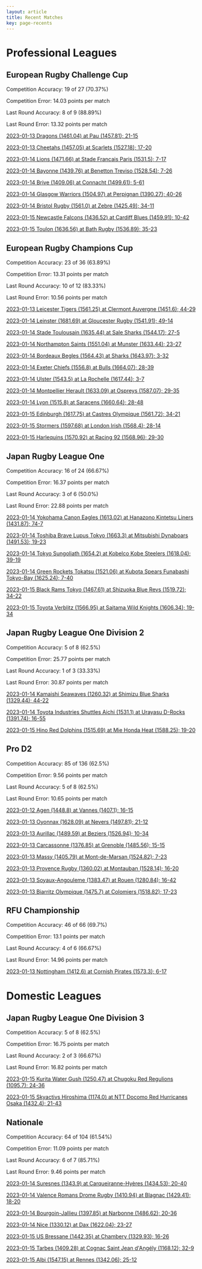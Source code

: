```yaml
---  
layout: article  
title: Recent Matches  
key: page-recents  
---
```

# Professional Leagues

## European Rugby Challenge Cup


Competition Accuracy: 19 of 27 (70.37%)

Competition Error: 14.03 points per match

Last Round Accuracy: 8 of 9 (88.89%)

Last Round Error: 13.32 points per match

[2023-01-13 Dragons (1461.04) at Pau (1457.81); 21-15](reviews//2023-01-13-Pau-Dragons)

[2023-01-13 Cheetahs (1457.05) at Scarlets (1527.18); 17-20](reviews//2023-01-13-Scarlets-Cheetahs)

[2023-01-14 Lions (1471.66) at Stade Francais Paris (1531.5); 7-17](reviews//2023-01-14-StadeFrancaisParis-Lions)

[2023-01-14 Bayonne (1439.76) at Benetton Treviso (1528.54); 7-26](reviews//2023-01-14-BenettonTreviso-Bayonne)

[2023-01-14 Brive (1409.06) at Connacht (1499.61); 5-61](reviews//2023-01-14-Connacht-Brive)

[2023-01-14 Glasgow Warriors (1504.97) at Perpignan (1390.27); 40-26](reviews//2023-01-14-Perpignan-GlasgowWarriors)

[2023-01-14 Bristol Rugby (1561.0) at Zebre (1425.49); 34-11](reviews//2023-01-14-Zebre-BristolRugby)

[2023-01-15 Newcastle Falcons (1436.52) at Cardiff Blues (1459.91); 10-42](reviews//2023-01-15-CardiffBlues-NewcastleFalcons)

[2023-01-15 Toulon (1636.56) at Bath Rugby (1536.89); 35-23](reviews//2023-01-15-BathRugby-Toulon)
## European Rugby Champions Cup


Competition Accuracy: 23 of 36 (63.89%)

Competition Error: 13.31 points per match

Last Round Accuracy: 10 of 12 (83.33%)

Last Round Error: 10.56 points per match

[2023-01-13 Leicester Tigers (1561.25) at Clermont Auvergne (1451.6); 44-29](reviews//2023-01-13-ClermontAuvergne-LeicesterTigers)

[2023-01-14 Leinster (1681.69) at Gloucester Rugby (1541.91); 49-14](reviews//2023-01-14-GloucesterRugby-Leinster)

[2023-01-14 Stade Toulousain (1635.44) at Sale Sharks (1544.17); 27-5](reviews//2023-01-14-SaleSharks-StadeToulousain)

[2023-01-14 Northampton Saints (1551.04) at Munster (1633.44); 23-27](reviews//2023-01-14-Munster-NorthamptonSaints)

[2023-01-14 Bordeaux Begles (1564.43) at Sharks (1643.97); 3-32](reviews//2023-01-14-Sharks-BordeauxBegles)

[2023-01-14 Exeter Chiefs (1556.8) at Bulls (1664.07); 28-39](reviews//2023-01-14-Bulls-ExeterChiefs)

[2023-01-14 Ulster (1543.5) at La Rochelle (1617.44); 3-7](reviews//2023-01-14-LaRochelle-Ulster)

[2023-01-14 Montpellier Herault (1633.09) at Ospreys (1587.07); 29-35](reviews//2023-01-14-Ospreys-MontpellierHerault)

[2023-01-14 Lyon (1515.8) at Saracens (1660.64); 28-48](reviews//2023-01-14-Saracens-Lyon)

[2023-01-15 Edinburgh (1617.75) at Castres Olympique (1561.72); 34-21](reviews//2023-01-15-CastresOlympique-Edinburgh)

[2023-01-15 Stormers (1597.68) at London Irish (1568.4); 28-14](reviews//2023-01-15-LondonIrish-Stormers)

[2023-01-15 Harlequins (1570.92) at Racing 92 (1568.96); 29-30](reviews//2023-01-15-Racing92-Harlequins)
## Japan Rugby League One


Competition Accuracy: 16 of 24 (66.67%)

Competition Error: 16.37 points per match

Last Round Accuracy: 3 of 6 (50.0%)

Last Round Error: 22.88 points per match

[2023-01-14 Yokohama Canon Eagles (1613.02) at Hanazono Kintetsu Liners (1431.87); 74-7](reviews//2023-01-14-HanazonoKintetsuLiners-YokohamaCanonEagles)

[2023-01-14 Toshiba Brave Lupus Tokyo (1663.3) at Mitsubishi Dynaboars (1491.53); 19-23](reviews//2023-01-14-MitsubishiDynaboars-ToshibaBraveLupusTokyo)

[2023-01-14 Tokyo Sungoliath (1654.2) at Kobelco Kobe Steelers (1618.04); 39-19](reviews//2023-01-14-KobelcoKobeSteelers-TokyoSungoliath)

[2023-01-14 Green Rockets Tokatsu (1521.06) at Kubota Spears Funabashi Tokyo-Bay (1625.24); 7-40](reviews//2023-01-14-KubotaSpearsFunabashiTokyo-Bay-GreenRocketsTokatsu)

[2023-01-15 Black Rams Tokyo (1467.61) at Shizuoka Blue Revs (1519.72); 34-22](reviews//2023-01-15-ShizuokaBlueRevs-BlackRamsTokyo)

[2023-01-15 Toyota Verblitz (1566.95) at Saitama Wild Knights (1606.34); 19-34](reviews//2023-01-15-SaitamaWildKnights-ToyotaVerblitz)
## Japan Rugby League One Division 2


Competition Accuracy: 5 of 8 (62.5%)

Competition Error: 25.77 points per match

Last Round Accuracy: 1 of 3 (33.33%)

Last Round Error: 30.87 points per match

[2023-01-14 Kamaishi Seawaves (1260.32) at Shimizu Blue Sharks (1329.44); 44-22](reviews//2023-01-14-ShimizuBlueSharks-KamaishiSeawaves)

[2023-01-14 Toyota Industries Shuttles Aichi (1531.1) at Urayasu D-Rocks (1391.74); 16-55](reviews//2023-01-14-UrayasuD-Rocks-ToyotaIndustriesShuttlesAichi)

[2023-01-15 Hino Red Dolphins (1515.69) at Mie Honda Heat (1588.25); 19-20](reviews//2023-01-15-MieHondaHeat-HinoRedDolphins)
## Pro D2


Competition Accuracy: 85 of 136 (62.5%)

Competition Error: 9.56 points per match

Last Round Accuracy: 5 of 8 (62.5%)

Last Round Error: 10.65 points per match

[2023-01-12 Agen (1448.8) at Vannes (1407.1); 16-15](reviews//2023-01-12-Vannes-Agen)

[2023-01-13 Oyonnax (1628.09) at Nevers (1497.81); 21-12](reviews//2023-01-13-Nevers-Oyonnax)

[2023-01-13 Aurillac (1489.59) at Beziers (1526.94); 10-34](reviews//2023-01-13-Beziers-Aurillac)

[2023-01-13 Carcassonne (1376.85) at Grenoble (1485.56); 15-15](reviews//2023-01-13-Grenoble-Carcassonne)

[2023-01-13 Massy (1405.79) at Mont-de-Marsan (1524.82); 7-23](reviews//2023-01-13-Mont-de-Marsan-Massy)

[2023-01-13 Provence Rugby (1360.02) at Montauban (1528.14); 16-20](reviews//2023-01-13-Montauban-ProvenceRugby)

[2023-01-13 Soyaux-Angouleme (1383.47) at Rouen (1280.84); 16-42](reviews//2023-01-13-Rouen-Soyaux-Angouleme)

[2023-01-13 Biarritz Olympique (1475.7) at Colomiers (1518.82); 17-23](reviews//2023-01-13-Colomiers-BiarritzOlympique)
## RFU Championship


Competition Accuracy: 46 of 66 (69.7%)

Competition Error: 13.1 points per match

Last Round Accuracy: 4 of 6 (66.67%)

Last Round Error: 14.96 points per match

[2023-01-13 Nottingham (1412.6) at Cornish Pirates (1573.3); 6-17](reviews//2023-01-13-CornishPirates-Nottingham)
# Domestic Leagues

## Japan Rugby League One Division 3


Competition Accuracy: 5 of 8 (62.5%)

Competition Error: 16.75 points per match

Last Round Accuracy: 2 of 3 (66.67%)

Last Round Error: 16.82 points per match

[2023-01-15 Kurita Water Gush (1250.47) at Chugoku Red Regulions (1095.7); 24-36](reviews//2023-01-15-ChugokuRedRegulions-KuritaWaterGush)

[2023-01-15 Skyactivs Hiroshima (1174.0) at NTT Docomo Red Hurricanes Osaka (1432.4); 21-43](reviews//2023-01-15-NTTDocomoRedHurricanesOsaka-SkyactivsHiroshima)
## Nationale


Competition Accuracy: 64 of 104 (61.54%)

Competition Error: 11.09 points per match

Last Round Accuracy: 6 of 7 (85.71%)

Last Round Error: 9.46 points per match

[2023-01-14 Suresnes (1343.9) at Carqueiranne-Hyères (1434.53); 20-40](reviews//2023-01-14-Carqueiranne-Hyères-Suresnes)

[2023-01-14 Valence Romans Drome Rugby (1410.94) at Blagnac (1429.41); 18-20](reviews//2023-01-14-Blagnac-ValenceRomansDromeRugby)

[2023-01-14 Bourgoin-Jallieu (1397.85) at Narbonne (1486.62); 20-36](reviews//2023-01-14-Narbonne-Bourgoin-Jallieu)

[2023-01-14 Nice (1330.12) at Dax (1622.04); 23-27](reviews//2023-01-14-Dax-Nice)

[2023-01-15 US Bressane (1442.35) at Chambery (1329.93); 16-26](reviews//2023-01-15-Chambery-USBressane)

[2023-01-15 Tarbes (1409.28) at Cognac Saint Jean d'Angély (1168.12); 32-9](reviews//2023-01-15-CognacSaintJeand'Angély-Tarbes)

[2023-01-15 Albi (1547.15) at Rennes (1342.06); 25-12](reviews//2023-01-15-Rennes-Albi)